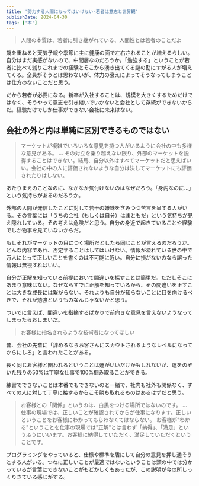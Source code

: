 ```yaml
---
title: '努力する人間になってはいけない-若者は意志と世界観'
publishDate: 2024-04-30
tags: ['本']
---
```


> 人間の本質は、若者に引き継がれている、人間性とは若者のことだよ

歳を重ねると天気予報や季節に主に健康の面で左右されることが増えるらしい。自分はまだ実感がないので、中間層なのだろうか。「勉強する」ということが若者に比べて減りこれまでの経験とそこから湧き出てくる謎の勘にすがる人が増えてくる。全員がそうとは思わないが、体力の衰えによってそうなってしまうことは仕方のないことだと思う。

だから若者が必要になる。新卒が入社することは、規模を大きくするためだけではなく、そうやって意志を引き継いでいかないと会社として存続ができないからだ。経験だけでしか仕事ができない会社に未来はない。

## 会社の外と内は単純に区別できるものではない

> マーケットが複雑でいろいろな意見を持つ人がいるように会社の中も多様な意見がある。
> ...
> その対立を乗り越えない限り、外部のマーケットを説得することはできない。結局、自分以外はすべてマーケットだと思えばいい。会社の中の人に評価されないような自分は決してマーケットにも評価されたりはしない。

あたりまえのことなのに、なかなか気付けないのはなぜだろう。「身内なのに…」という気持ちがあるのだろうか。

外部の人間が発信したことに対して若干の嫌味を含みつつ苦言を呈する人がいる。その言葉には「うちの会社（もしくは自分）はまともだ」という気持ちが見え隠れしている。その考えは危険だと思う。自分の身近で起きていることや経験でしか物事を見ていないからだ。

もしそれがマーケットの目につく場所だとしたら同じことが言えるのだろうか。どんな内容であれ、否定することはしてはいけない。情報が溢れている世の中で万人にとって正しいことを書くのは不可能に近い。自分に損がないのなら誤った情報は無視すればいい。

自分が正解を知っている前提において間違いを探すことは簡単だ。ただしそこにあまり意味はない。なぜならすでに正解を知っているから、その間違いを正すことは大きな成長には繋がらない。それよりも自分が知らないことに目を向けるべきで、それが勉強というものなんじゃないかと思う。

ついでに言えば、間違いを指摘するばかりで前向きな意見を言えないようなってしまったらおしまいだ。

> お客様に指名されるような技術者になってほしい

昔、会社の先輩に「辞めるならお客さんにスカウトされるようなレベルになってからにしろ」と言われたことがある。

長く同じお客様と関われるということは運がいいだけかもしれないが、運をのぞいた残りの50%は丁寧な仕事で100%掴み取ることができる。

練習でできないことは本番でもできないのと一緒で、社内も社外も関係なく、すべての人に対して丁寧に接するからこそ勝ち取れるものはあるはずだと思う。

> お客様との「関係」というのは、白黒をつける場所ではないのです。
> ...
> 仕事の現場では、正しいことが確認されてからが仕事になります。正しいということをお客様にわかってもらわなくてはならない。
> お客様が"わかる"ということを仕事の現場では"正解"とは言わず「納得」、「満足」というふうにいいます。お客様に納得していただく、満足していただくということです。

プログラミングをやっていると、仕様や標準を盾にして自分の意見を押し通そうとする人がいる。つねに正しいことが最適ではないということは頭の中では分かっているが言葉にできないことがもどかしくもあったが、この説明が今の所しっくりきている感じがする。
